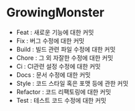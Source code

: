 # GrowingMonster

* Feat : 새로운 기능에 대한 커밋
* Fix : 버그 수정에 대한 커밋
* Build : 빌드 관련 파일 수정에 대한 커밋
* Chore : 그 외 자잘한 수정에 대한 커밋
* Ci : CI관련 설정 수정에 대한 커밋
* Docs : 문서 수정에 대한 커밋
* Style : 코드 스타일 혹은 포맷 등에 관한 커밋
* Refactor :  코드 리팩토링에 대한 커밋
* Test : 테스트 코드 수정에 대한 커밋